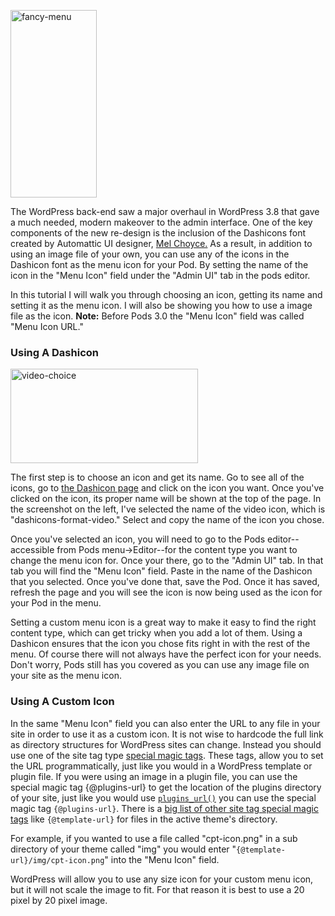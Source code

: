 <script>
{
    "title": "Setting Pods Custom Menu Icons",
    "excerpt": "Learn to set custom menu icons for Pods content types using the Dashicon font or any image of your choice.",
    "author": "josh412",
    "termSlugs": {
        "tutorial_type": [
            "beginner"
        ]
    },
    "customFields": [
    {"key":"_yoast_wpseo_title", "value": "Setting Pods Custom Menu Icons - Pods Framework"},
    {"key":"_yoast_wpseo_metadesc", "value": "Learn to set custom menu icons for Pods content types using the Dashicon font or any image of your choice."}
    ]
}
</script>
<a href="http://pods.io/wp-content/blogs.dir/2224/files/2013/12/fancy-menu.png"><img class="alignright size-medium wp-image-180236" src="http://pods.io/wp-content/blogs.dir/2224/files/2013/12/fancy-menu-138x300.png" alt="fancy-menu" width="138" height="300" /></a>

The WordPress back-end saw a major overhaul in WordPress 3.8 that gave a much needed, modern makeover to the admin interface. One of the key components of the new re-design is the inclusion of the Dashicons font created by Automattic UI designer, <a href="http://choycedesign.com/" target="_blank">Mel Choyce.</a> As a result, in addition to using an image file of your own, you can use any of the icons in the Dashicon font as the menu icon for your Pod. By setting the name of the icon in the "Menu Icon" field under the "Admin UI" tab in the pods editor.

In this tutorial I will walk you through choosing an icon, getting its name and setting it as the menu icon. I will also be showing you how to use a image file as the icon. <strong>Note:</strong> Before Pods 3.0 the "Menu Icon" field was called "Menu Icon URL."
<h3>Using A Dashicon</h3>
<a href="http://pods.io/wp-content/blogs.dir/2224/files/2013/12/video-choice.png"><img class="alignleft size-medium wp-image-180237" src="http://pods.io/wp-content/blogs.dir/2224/files/2013/12/video-choice-300x151.png" alt="video-choice" width="300" height="151" /></a>

The first step is to choose an icon and get its name. Go to see all of the icons, go to <a href="http://melchoyce.github.io/dashicons/" target="_blank">the Dashicon page</a> and click on the icon you want. Once you've clicked on the icon, its proper name will be shown at the top of the page. In the screenshot on the left, I've selected the name of the video icon, which is "dashicons-format-video." Select and copy the name of the icon you chose.

Once you've selected an icon, you will need to go to the Pods editor--accessible from Pods menu-&gt;Editor--for the content type you want to change the menu icon for. Once your there, go to the "Admin UI" tab. In that tab you will find the "Menu Icon" field. Paste in the name of the Dashicon that you selected. Once you've done that, save the Pod. Once it has saved, refresh the page and you will see the icon is now being used as the icon for your Pod in the menu.

Setting a custom menu icon is a great way to make it easy to find the right content type, which can get tricky when you add a lot of them. Using a Dashicon ensures that the icon you chose fits right in with the rest of the menu. Of course there will not always have the perfect icon for your needs. Don't worry, Pods still has you covered as you can use any image file on your site as the menu icon.
<h3>Using A Custom Icon</h3>
In the same "Menu Icon" field you can also enter the URL to any file in your site in order to use it as a custom icon. It is not wise to hardcode the full link as directory structures for WordPress sites can change. Instead you should use one of the site tag type <a href="http://pods.io/docs/build/special-magic-tags/#site-tags" target="_blank">special magic tags</a>. These tags, allow you to set the URL programmatically, just like you would in a WordPress template or plugin file. If you were using an image in a plugin file, you can use the special magic tag {@plugins-url} to get the location of the plugins directory of your site, just like you would use <a href="http://codex.wordpress.org/Function_Reference/plugins_url" target="_blank"><code>plugins_url()</code></a> you can use the special magic tag <code>{@plugins-url}</code>. There is a <a href="http://pods.io/docs/build/special-magic-tags/#site-tags" target="_blank">big list of other site tag special magic tags</a> like <code>{@template-url}</code> for files in the active theme's directory.

For example, if you wanted to use a file called "cpt-icon.png" in a sub directory of your theme called "img" you would enter "<code>{@template-url}/img/cpt-icon.png</code>" into the "Menu Icon" field.

WordPress will allow you to use any size icon for your custom menu icon, but it will not scale the image to fit. For that reason it is best to use a 20 pixel by 20 pixel image.
